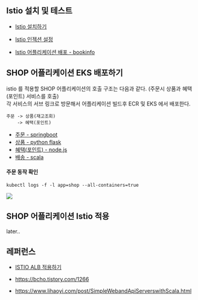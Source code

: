 ## Istio 설치 및 테스트 ##

 * [Istio 설치하기](https://github.com/gnosia93/eks-on-aws/blob/main/tutorial/k8s-istio-provision.md)

 * [Istio 인젝션 설정](https://github.com/gnosia93/eks-on-aws/blob/main/tutorial/k8s-istio-injection.md)

 * [Istio 어플리케이션 배포 - bookinfo](https://github.com/gnosia93/eks-on-aws/blob/main/tutorial/k8s-istio-bookinfo.md)


## SHOP 어플리케이션 EKS 배포하기 ##

istio 를 적용할 SHOP 어플리케이션의 호출 구조는 다음과 같다. (주문시 상품과 혜택(포인트) 서비스를 호출)   
각 서비스의 서브 링크로 방문해서 어플리케이션 빌드후 ECR 및 EKS 에서 배포한다. 

```
주문 -> 상품(재고조회) 
    -> 혜택(포인트)
```
  
  * [주문 - springboot](https://github.com/gnosia93/eks-on-aws/blob/main/tutorial/istio-service-order.md)
  * [상품 - python flask](https://github.com/gnosia93/eks-on-aws/blob/main/tutorial/istio-flask-prod.md
)
  * [혜택(포인트) - node.js](https://github.com/gnosia93/eks-on-aws/blob/main/tutorial/istio-nodejs-point.md)
  * [배송 - scala]()


#### 주문 동작 확인 ####
```
kubectl logs -f -l app=shop --all-containers=true
```

![](https://github.com/gnosia93/eks-on-aws/blob/main/images/istio-service-order-eks.png)


## SHOP 어플리케이션 Istio 적용 ##

later..


## 레퍼런스 ##

* [ISTIO ALB 적용하기](https://devocean.sk.com/experts/techBoardDetail.do?ID=163656&boardType=experts&page=&searchData=&subIndex=&idList=)

* https://bcho.tistory.com/1266

* https://www.lihaoyi.com/post/SimpleWebandApiServerswithScala.html

